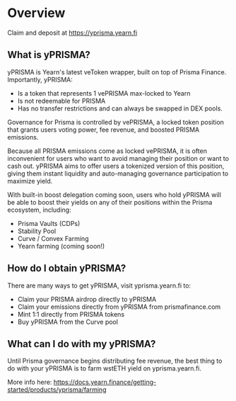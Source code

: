 # Overview

Claim and deposit at https://yprisma.yearn.fi

## What is yPRISMA?

yPRISMA is Yearn's latest veToken wrapper, built on top of Prisma Finance. Importantly, yPRISMA:

- Is a token that represents 1 vePRISMA max-locked to Yearn 
- Is not redeemable for PRISMA
- Has no transfer restrictions and can always be swapped in DEX pools.

Governance for Prisma is controlled by vePRISMA, a locked token position that grants users voting power, fee revenue, and boosted PRISMA emissions.

Because all PRISMA emissions come as locked vePRISMA, it is often inconvenient for users who want to avoid managing their position or want to cash out. yPRISMA aims to offer users a tokenized version of this position, giving them instant liquidity and auto-managing governance participation to maximize yield.

With built-in boost delegation coming soon, users who hold yPRISMA will be able to boost their yields on any of their positions within the Prisma ecosystem, including:

- Prisma Vaults (CDPs)
- Stability Pool
- Curve / Convex Farming
- Yearn farming (coming soon!)

## How do I obtain yPRISMA?

There are many ways to get yPRISMA, visit yprisma.yearn.fi to:

- Claim your PRISMA airdrop directly to yPRISMA
- Claim your emissions directly from yPRISMA from prismafinance.com
- Mint 1:1 directly from PRISMA tokens
- Buy yPRISMA from the Curve pool


## What can I do with my yPRISMA?

Until Prisma governance begins distributing fee revenue, the best thing to do with your yPRISMA is to farm wstETH yield on yprisma.yearn.fi.

More info here: https://docs.yearn.finance/getting-started/products/yprisma/farming
